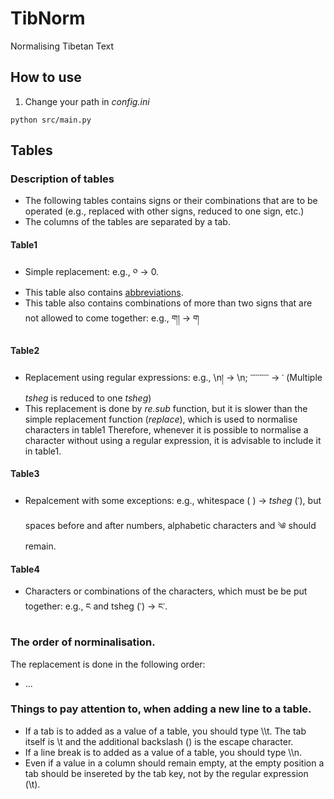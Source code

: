 # TibNorm
Normalising Tibetan Text

<!-- TODOs -->
<!-- 1. explain how to use it -->
<!-- 2. explain columns of each table -->

## How to use
1. Change your path in _config.ini_

```
python src/main.py
```

## Tables
### Description of tables
- The following tables contains signs or their combinations that are to be operated (e.g., replaced with other signs, reduced to one sign, etc.)
- The columns of the tables are separated by a tab.
#### Table1
- Simple replacement: e.g., ༠ &rarr; 0.
- This table also contains [abbreviations](http://www.rkts.org/abb/list.php).
- This table also contains combinations of more than two signs that are not allowed to come together: e.g., ག། &rarr; ག
#### Table2
- Replacement using regular expressions: e.g., \\n། &rarr; \\n; ་་་་་་་་་་ &rarr; ་ (Multiple _tsheg_ is reduced to one _tsheg_)
- This replacement is done by _re.sub_ function, but it is slower than the simple replacement function (_replace_), which is used to normalise characters in table1 Therefore, whenever it is possible to normalise a character without using a regular expression, it is advisable to include it in table1.
#### Table3
- Repalcement with some exceptions: e.g., whitespace ( ) &rarr; _tsheg_ (་), but spaces before and after numbers, alphabetic characters and ༄ should remain.
#### Table4
- Characters or combinations of the characters, which must be be put together: e.g., ང and tsheg (་) &rarr; ང་.

### The order of norminalisation.
The replacement is done in the following order:
- ...
### Things to pay attention to, when adding a new line to a table.
- If a tab is to added as a value of a table, you should type \\\t. The tab itself is \t and the additional backslash (\) is the escape character.
- If a line break is to added as a value of a table, you should type \\\n.
- Even if a value in a column should remain empty, at the empty position a tab should be insereted by the tab key, not by the regular expression (\t).